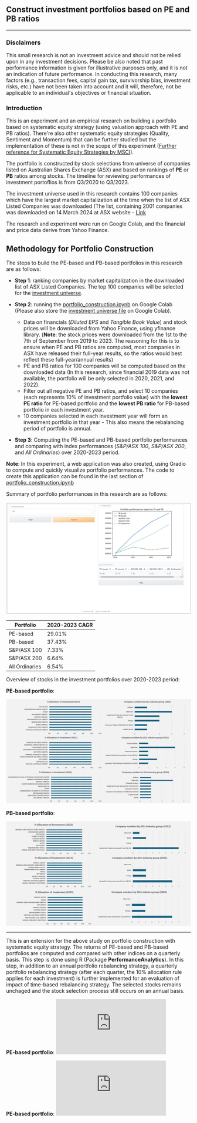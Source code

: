 ## Construct investment portfolios based on PE and PB ratios
---
### Disclaimers
This small research is not an investment advice and should not be relied upon in any investment decisions. Please be also noted that past performance information is given for illustrative purposes only, and it is not an indication of future performance. In conducting this research, many factors (e.g., transaction fees, capital gain tax, survivorship bias, investment risks, etc.)  have not been taken into account and it will, therefore, not be applicable to an individual's objectives or financial situation.

### Introduction
This is an experiment and an empirical research on building a portfolio based on systematic equity strategy (using valuation approach with PE and PB ratios). There're also other systematic equity strategies (Quality, Sentiment and Momentum) that can be further studied but the implementation of these is not in the scope of this experiment ([Further reference for Systematic Equity Strategies by MSCI](https://www.msci.com/www/blog-posts/using-systematic-equity/0246867895)).

The portfolio is constructed by stock selections from universe of companies listed on Australian Shares Exchange (ASX) and based on rankings of **PE** or **PB** ratios among stocks. The timeline for reviewing performances of investment portoflios is from Q3/2020 to Q3/2023.

The investment universe used in this research contains 100 companies which have the largest market capitalization at the time when the list of ASX Listed Companies was downloaded (The list, containing 2001 companies was downloaded on 14 March 2024 at ASX website - [Link](https://www.asx.com.au/markets/trade-our-cash-market/directory)

The research and experiment were run on Google Colab, and the financial and price data derive from Yahoo Finance.  

## Methodology for Portfolio Construction
The steps to build the PE-based and PB-based portfolios in this research are as follows:
- **Step 1**: ranking companies by market capitalization in the downloaded list of ASX Listed Companies. The top 100 companies will be selected for the [investment universe](https://github.com/DoThNg/portfolio_construction/blob/main/asx_ticker_universe.xlsx).
- **Step 2**: running the [portfolio_construction.ipynb](https://github.com/DoThNg/portfolio_construction/blob/main/portfolio_construction.ipynb) on Google Colab (Please also store the [investment universe file](https://github.com/DoThNg/portfolio_construction/blob/main/asx_ticker_universe.xlsx) on Google Colab).
    
    - Data on financials (*Diluted EPS* and *Tangible Book Value*) and stock prices will be downloaded from Yahoo Finance, using yfinance library. (**Note**: the stock prices were downloaded from the 1st to the 7th of September from 2019 to 2023. The reasoning for this is to ensure when PE and PB ratios are computed, most companies in ASX have released their full-year results, so the ratios would best reflect these full-year/annual results)  
    - PE and PB ratios for 100 companies will be computed based on the downloaded data (In this research, since financial 2019 data was not available, the portfolio will be only selected in 2020, 2021, and 2022).
    - Filter out all negative PE and PB ratios, and select 10 companies (each represents 10% of investment portfolio value) with the **lowest PE ratio** for PE-based portfolio and the **lowest PB ratio** for PB-based portfolio in each investment year.
    - 10 companies selected in each investment year will form an investment portfolio in that year - This also means the rebalancing period of portfolio is annual.    

- **Step 3**: Computing the PE-based and PB-based portfolio performances and comparing with index performances (*S&P/ASX 100*, *S&P/ASX 200*, and *All Ordinaries*) over 2020-2023 period. 

**Note**: In this experiment, a web application was also created, using Gradio to compute and quickly visualize portfolio performances. The code to create this application can be found in the last section of [portfolio_construction.ipynb](https://github.com/DoThNg/portfolio_construction/blob/main/portfolio_construction.ipynb)

Summary of portfolio performances in this research are as follows:

![Portfolio_performance](https://github.com/DoThNg/portfolio_construction/blob/main/portfolio_performance.png)


| Portfolio       | 2020-2023 CAGR |
| --------------- | -------------  |
| PE-based        |    29.01%      |
| PB-based        |    37.43%      |
| S&P/ASX 100     |    7.33%       |
| S&P/ASX 200     |    6.64%       |
| All Ordinaries  |    6.54%       |

Overview of stocks in the investment portfolios over 2020-2023 period:

**PE-based portfolio**:

![PE Portfolio_overview](https://github.com/DoThNg/portfolio_construction/blob/main/portfolio_overview.png)

**PB-based portfolio**:

![PB Portfolio_overview](https://github.com/DoThNg/portfolio_construction/blob/main/PB_portfolio_overview.png)

---

This is an extension for the above study on portfolio construction with systematic equity strategy. The returns of PE-based and PB-based portfolios are computed and compared with other indices on a quarterly basis. This step is done using R (Package **PerformanceAnalytics**). In this step, in addition to an annual portfolio rebalancing strategy, a quarterly portfolio rebalancing strategy (after each quarter, the 10% allocation rule applies for each investment) is further implemented for an evaluation of impact of time-based rebalancing strategy. The selected stocks remains unchaged and the stock selection process still occurs on an annual basis.

**PE-based portfolio**:
![Annual_Rebalance_Strategy](https://github.com/DoThNg/portfolio_construction/blob/main/Portfolio_Performance_annual_rebalancing.pdf)

**PE-based portfolio**:
![Quarterly_Rebalance_Strategy](https://github.com/DoThNg/portfolio_construction/blob/main/Portfolio_Performance_quarterly_rebalancing.pdf)

